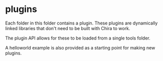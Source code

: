 # plugins
Each folder in this folder contains a plugin.
These plugins are dynamically linked libraries that don't need to be built with Chira to work.

The plugin API allows for these to be loaded from a single tools folder.

A helloworld example is also provided as a starting point for making new plugins.